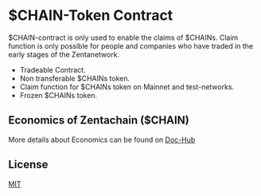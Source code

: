 # $CHAIN-Token Contract

$CHAIN-contract is only used to enable the claims of $CHAINs. Claim function is only possible for people and companies who have traded in the early stages of the Zentanetwork.

- Tradeable Contract.
- Non transferable $CHAINs token.
- Claim function for $CHAINs token on Mainnet and test-networks.
- Frozen $CHAINs token.

## Economics of Zentachain ($CHAIN) 
More details about Economics can be found on [Doc-Hub](https://docs.zentachain.io/economics)

## License

[MIT](https://github.com/ZentaChain/CHAIN-Token/blob/main/LICENSE)
